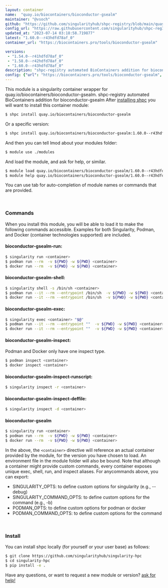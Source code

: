 ```yaml
---
layout: container
name:  "quay.io/biocontainers/bioconductor-gsealm"
maintainer: "@vsoch"
github: "https://github.com/singularityhub/shpc-registry/blob/main/quay.io/biocontainers/bioconductor-gsealm/container.yaml"
config_url: "https://raw.githubusercontent.com/singularityhub/shpc-registry/main/quay.io/biocontainers/bioconductor-gsealm/container.yaml"
updated_at: "2023-07-14 03:18:58.719877"
latest: "1.60.0--r43hdfd78af_0"
container_url: "https://biocontainers.pro/tools/bioconductor-gsealm"

versions:
 - "1.54.0--r41hdfd78af_0"
 - "1.58.0--r42hdfd78af_0"
 - "1.60.0--r43hdfd78af_0"
description: "shpc-registry automated BioContainers addition for bioconductor-gsealm"
config: {"url": "https://biocontainers.pro/tools/bioconductor-gsealm", "maintainer": "@vsoch", "description": "shpc-registry automated BioContainers addition for bioconductor-gsealm", "latest": {"1.60.0--r43hdfd78af_0": "sha256:281b615bfaa8acf70f980b19189fe95bb91b1f16725aabec41040e7d79f3fd57"}, "tags": {"1.54.0--r41hdfd78af_0": "sha256:3ca0af58143953b265751753c97d585ba8f3b7969678647996eb48a7486e735f", "1.58.0--r42hdfd78af_0": "sha256:7bd5a4e0981e844f1d06a54b433938ae364851013671501de0ed7df69e1d039b", "1.60.0--r43hdfd78af_0": "sha256:281b615bfaa8acf70f980b19189fe95bb91b1f16725aabec41040e7d79f3fd57"}, "docker": "quay.io/biocontainers/bioconductor-gsealm"}
---
```


This module is a singularity container wrapper for quay.io/biocontainers/bioconductor-gsealm.
shpc-registry automated BioContainers addition for bioconductor-gsealm
After [installing shpc](#install) you will want to install this container module:


```bash
$ shpc install quay.io/biocontainers/bioconductor-gsealm
```

Or a specific version:

```bash
$ shpc install quay.io/biocontainers/bioconductor-gsealm:1.60.0--r43hdfd78af_0
```

And then you can tell lmod about your modules folder:

```bash
$ module use ./modules
```

And load the module, and ask for help, or similar.

```bash
$ module load quay.io/biocontainers/bioconductor-gsealm/1.60.0--r43hdfd78af_0
$ module help quay.io/biocontainers/bioconductor-gsealm/1.60.0--r43hdfd78af_0
```

You can use tab for auto-completion of module names or commands that are provided.

<br>

### Commands

When you install this module, you will be able to load it to make the following commands accessible.
Examples for both Singularity, Podman, and Docker (container technologies supported) are included.

#### bioconductor-gsealm-run:

```bash
$ singularity run <container>
$ podman run --rm  -v ${PWD} -w ${PWD} <container>
$ docker run --rm  -v ${PWD} -w ${PWD} <container>
```

#### bioconductor-gsealm-shell:

```bash
$ singularity shell -s /bin/sh <container>
$ podman run --it --rm --entrypoint /bin/sh  -v ${PWD} -w ${PWD} <container>
$ docker run --it --rm --entrypoint /bin/sh  -v ${PWD} -w ${PWD} <container>
```

#### bioconductor-gsealm-exec:

```bash
$ singularity exec <container> "$@"
$ podman run --it --rm --entrypoint ""  -v ${PWD} -w ${PWD} <container> "$@"
$ docker run --it --rm --entrypoint ""  -v ${PWD} -w ${PWD} <container> "$@"
```

#### bioconductor-gsealm-inspect:

Podman and Docker only have one inspect type.

```bash
$ podman inspect <container>
$ docker inspect <container>
```

#### bioconductor-gsealm-inspect-runscript:

```bash
$ singularity inspect -r <container>
```

#### bioconductor-gsealm-inspect-deffile:

```bash
$ singularity inspect -d <container>
```



#### bioconductor-gsealm

```bash
$ singularity run <container>
$ podman run --rm  -v ${PWD} -w ${PWD} <container>
$ docker run --rm  -v ${PWD} -w ${PWD} <container>
```


In the above, the `<container>` directive will reference an actual container provided
by the module, for the version you have chosen to load. An environment file in the
module folder will also be bound. Note that although a container
might provide custom commands, every container exposes unique exec, shell, run, and
inspect aliases. For anycommands above, you can export:

 - SINGULARITY_OPTS: to define custom options for singularity (e.g., --debug)
 - SINGULARITY_COMMAND_OPTS: to define custom options for the command (e.g., -b)
 - PODMAN_OPTS: to define custom options for podman or docker
 - PODMAN_COMMAND_OPTS: to define custom options for the command

<br>

### Install

You can install shpc locally (for yourself or your user base) as follows:

```bash
$ git clone https://github.com/singularityhub/singularity-hpc
$ cd singularity-hpc
$ pip install -e .
```

Have any questions, or want to request a new module or version? [ask for help!](https://github.com/singularityhub/singularity-hpc/issues)